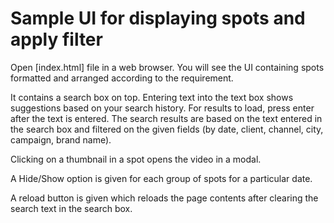 # Sample UI for displaying spots and apply filter

Open [index.html] file in a web browser. You will see the UI containing spots formatted and arranged according to the requirement.

It contains a search box on top. Entering text into the text box shows suggestions based on your search history. For results to load, press enter after the text is entered. The search results are based on the text entered in the search box and filtered on the given fields (by date, client, channel, city, campaign, brand name).

Clicking on a thumbnail in a spot opens the video in a modal.

A Hide/Show option is given for each group of spots for a particular date.

A reload button is given which reloads the page contents after clearing the search text in the search box.